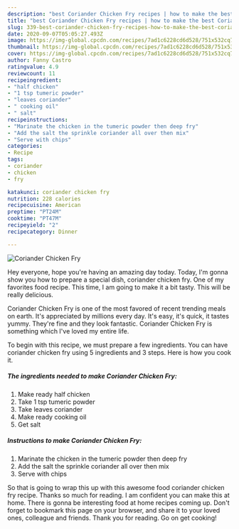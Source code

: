 ```yaml
---
description: "best Coriander Chicken Fry recipes | how to make the best Coriander Chicken Fry"
title: "best Coriander Chicken Fry recipes | how to make the best Coriander Chicken Fry"
slug: 339-best-coriander-chicken-fry-recipes-how-to-make-the-best-coriander-chicken-fry
date: 2020-09-07T05:05:27.493Z
image: https://img-global.cpcdn.com/recipes/7ad1c6228cd6d528/751x532cq70/coriander-chicken-fry-recipe-main-photo.jpg
thumbnail: https://img-global.cpcdn.com/recipes/7ad1c6228cd6d528/751x532cq70/coriander-chicken-fry-recipe-main-photo.jpg
cover: https://img-global.cpcdn.com/recipes/7ad1c6228cd6d528/751x532cq70/coriander-chicken-fry-recipe-main-photo.jpg
author: Fanny Castro
ratingvalue: 4.9
reviewcount: 11
recipeingredient:
- "half chicken"
- "1 tsp tumeric powder"
- "leaves coriander"
- " cooking oil"
- " salt"
recipeinstructions:
- "Marinate the chicken in the tumeric powder then deep fry"
- "Add the salt the sprinkle coriander all over then mix"
- "Serve with chips"
categories:
- Recipe
tags:
- coriander
- chicken
- fry

katakunci: coriander chicken fry 
nutrition: 228 calories
recipecuisine: American
preptime: "PT24M"
cooktime: "PT47M"
recipeyield: "2"
recipecategory: Dinner

---
```



![Coriander Chicken Fry](https://img-global.cpcdn.com/recipes/7ad1c6228cd6d528/751x532cq70/coriander-chicken-fry-recipe-main-photo.jpg)

Hey everyone, hope you're having an amazing day today. Today, I'm gonna show you how to prepare a special dish, coriander chicken fry. One of my favorites food recipe. This time, I am going to make it a bit tasty. This will be really delicious.

Coriander Chicken Fry is one of the most favored of recent trending meals on earth. It's appreciated by millions every day. It's easy, it's quick, it tastes yummy. They're fine and they look fantastic. Coriander Chicken Fry is something which I've loved my entire life.




To begin with this recipe, we must prepare a few ingredients. You can have coriander chicken fry using 5 ingredients and 3 steps. Here is how you cook it.

<!--inarticleads1-->

##### The ingredients needed to make Coriander Chicken Fry:

1. Make ready half chicken
1. Take 1 tsp tumeric powder
1. Take leaves coriander
1. Make ready  cooking oil
1. Get  salt




<!--inarticleads2-->

##### Instructions to make Coriander Chicken Fry:

1. Marinate the chicken in the tumeric powder then deep fry
1. Add the salt the sprinkle coriander all over then mix
1. Serve with chips




So that is going to wrap this up with this awesome food coriander chicken fry recipe. Thanks so much for reading. I am confident you can make this at home. There is gonna be interesting food at home recipes coming up. Don't forget to bookmark this page on your browser, and share it to your loved ones, colleague and friends. Thank you for reading. Go on get cooking!
